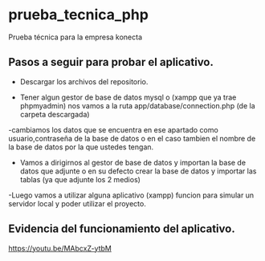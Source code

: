 # prueba_tecnica_php
Prueba técnica para la empresa konecta



## Pasos a seguir para probar el aplicativo.

- Descargar los archivos del repositorio.

- Tener algun gestor de base de datos mysql o (xampp que ya trae phpmyadmin) nos vamos a la ruta app/database/connection.php (de la carpeta descargada)

-cambiamos los datos que se encuentra en ese apartado como usuario,contraseña de la base de datos o en el caso tambien el nombre de la base de datos por la que ustedes tengan.

- Vamos a dirigirnos al gestor de base de datos y importan la base de datos que adjunte o en su defecto crear la base de datos y importar las tablas (ya que adjunte los 2 medios)

-Luego vamos a utilizar alguna aplicativo (xampp) funcion para simular un servidor local y poder utilizar el proyecto.


## Evidencia del funcionamiento del aplicativo.

https://youtu.be/MAbcxZ-ytbM

